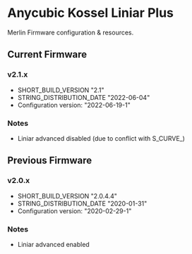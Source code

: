 # Anycubic Kossel Liniar Plus
Merlin Firmware configuration & resources.


## Current Firmware
### v2.1.x
- SHORT_BUILD_VERSION "2.1"
- STRING_DISTRIBUTION_DATE "2022-06-04"
- Configuration version: "2022-06-19-1"

### Notes
- Liniar advanced disabled (due to conflict with S_CURVE_)


## Previous Firmware
### v2.0.x
- SHORT_BUILD_VERSION "2.0.4.4"
- STRING_DISTRIBUTION_DATE "2020-01-31"
- Configuration version: "2020-02-29-1"

### Notes
- Liniar advanced enabled
